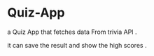 # Quiz-App
a Quiz App  that fetches data From trivia API .  

it can save the result and show the high scores .

